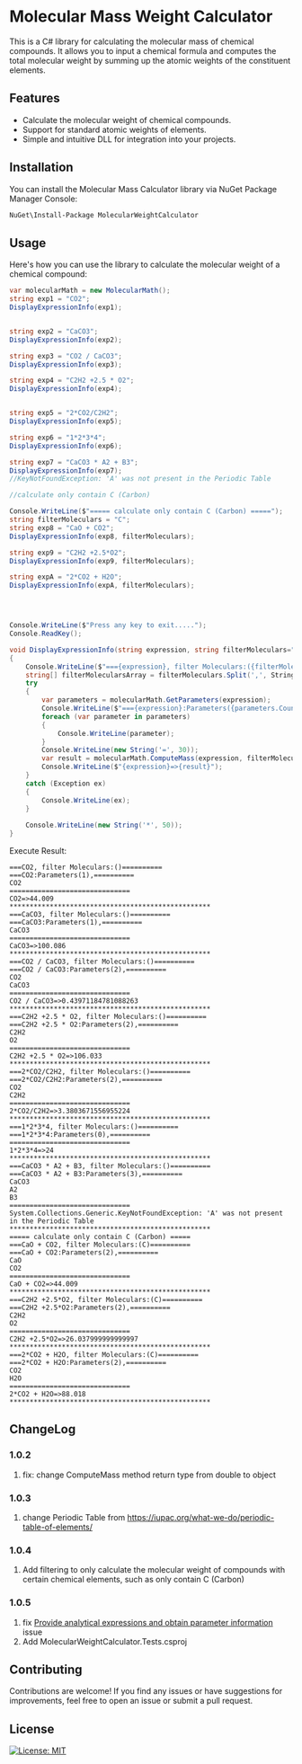 # Molecular Mass Weight Calculator

This is a C# library for calculating the molecular mass of chemical compounds.
It allows you to input a chemical formula and computes the total molecular weight by summing up the atomic weights of the constituent elements.

## Features

-   Calculate the molecular weight of chemical compounds.
-   Support for standard atomic weights of elements.
-   Simple and intuitive DLL for integration into your projects.

## Installation

You can install the Molecular Mass Calculator library via NuGet Package Manager Console:

```bash
NuGet\Install-Package MolecularWeightCalculator
```

## Usage

Here's how you can use the library to calculate the molecular weight of a chemical compound:

```csharp
var molecularMath = new MolecularMath();
string exp1 = "CO2";
DisplayExpressionInfo(exp1);


string exp2 = "CaCO3";
DisplayExpressionInfo(exp2);

string exp3 = "CO2 / CaCO3";
DisplayExpressionInfo(exp3);

string exp4 = "C2H2 +2.5 * O2";
DisplayExpressionInfo(exp4);


string exp5 = "2*CO2/C2H2";
DisplayExpressionInfo(exp5);

string exp6 = "1*2*3*4";
DisplayExpressionInfo(exp6);

string exp7 = "CaCO3 * A2 + B3";
DisplayExpressionInfo(exp7);
//KeyNotFoundException: 'A' was not present in the Periodic Table

//calculate only contain C (Carbon)

Console.WriteLine($"===== calculate only contain C (Carbon) =====");
string filterMoleculars = "C";
string exp8 = "CaO + CO2";
DisplayExpressionInfo(exp8, filterMoleculars);

string exp9 = "C2H2 +2.5*O2";
DisplayExpressionInfo(exp9, filterMoleculars);

string expA = "2*CO2 + H2O";
DisplayExpressionInfo(expA, filterMoleculars);




Console.WriteLine($"Press any key to exit.....");
Console.ReadKey();

void DisplayExpressionInfo(string expression, string filterMoleculars="")
{
    Console.WriteLine($"==={expression}, filter Moleculars:({filterMoleculars}){new String('=', 10)}");
    string[] filterMolecularsArray = filterMoleculars.Split(',', StringSplitOptions.RemoveEmptyEntries);
    try
    {
        var parameters = molecularMath.GetParameters(expression);
        Console.WriteLine($"==={expression}:Parameters({parameters.Count}),{new String('=', 10)}");
        foreach (var parameter in parameters)
        {
            Console.WriteLine(parameter);
        }
        Console.WriteLine(new String('=', 30));
        var result = molecularMath.ComputeMass(expression, filterMolecularsArray);
        Console.WriteLine($"{expression}=>{result}");
    }
    catch (Exception ex)
    {
        Console.WriteLine(ex);
    }
    
    Console.WriteLine(new String('*', 50));
}

```
Execute Result:
```
===CO2, filter Moleculars:()==========
===CO2:Parameters(1),==========
CO2
==============================
CO2=>44.009
**************************************************
===CaCO3, filter Moleculars:()==========
===CaCO3:Parameters(1),==========
CaCO3
==============================
CaCO3=>100.086
**************************************************
===CO2 / CaCO3, filter Moleculars:()==========
===CO2 / CaCO3:Parameters(2),==========
CO2
CaCO3
==============================
CO2 / CaCO3=>0.43971184781088263
**************************************************
===C2H2 +2.5 * O2, filter Moleculars:()==========
===C2H2 +2.5 * O2:Parameters(2),==========
C2H2
O2
==============================
C2H2 +2.5 * O2=>106.033
**************************************************
===2*CO2/C2H2, filter Moleculars:()==========
===2*CO2/C2H2:Parameters(2),==========
CO2
C2H2
==============================
2*CO2/C2H2=>3.3803671556955224
**************************************************
===1*2*3*4, filter Moleculars:()==========
===1*2*3*4:Parameters(0),==========
==============================
1*2*3*4=>24
**************************************************
===CaCO3 * A2 + B3, filter Moleculars:()==========
===CaCO3 * A2 + B3:Parameters(3),==========
CaCO3
A2
B3
==============================
System.Collections.Generic.KeyNotFoundException: 'A' was not present in the Periodic Table
**************************************************
===== calculate only contain C (Carbon) =====
===CaO + CO2, filter Moleculars:(C)==========
===CaO + CO2:Parameters(2),==========
CaO
CO2
==============================
CaO + CO2=>44.009
**************************************************
===C2H2 +2.5*O2, filter Moleculars:(C)==========
===C2H2 +2.5*O2:Parameters(2),==========
C2H2
O2
==============================
C2H2 +2.5*O2=>26.037999999999997
**************************************************
===2*CO2 + H2O, filter Moleculars:(C)==========
===2*CO2 + H2O:Parameters(2),==========
CO2
H2O
==============================
2*CO2 + H2O=>88.018
**************************************************
```

## ChangeLog

### 1.0.2

1. fix: change ComputeMass method return type from double to object

### 1.0.3

1. change Periodic Table from https://iupac.org/what-we-do/periodic-table-of-elements/

### 1.0.4

1. Add filtering to only calculate the molecular weight of compounds with certain chemical elements, such as only contain C (Carbon)

### 1.0.5
1. fix [Provide analytical expressions and obtain parameter information](https://github.com/rainmakerho/MolecularWeightCalculator/issues/1) issue
2. Add MolecularWeightCalculator.Tests.csproj


## Contributing

Contributions are welcome!
If you find any issues or have suggestions for improvements, feel free to open an issue or submit a pull request.

## License

[![License: MIT](https://img.shields.io/badge/License-MIT-yellow.svg)](https://opensource.org/licenses/MIT)
